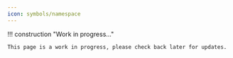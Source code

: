 ```yaml
---
icon: symbols/namespace
---
```


!!! construction "Work in progress..."

    This page is a work in progress, please check back later for updates.
